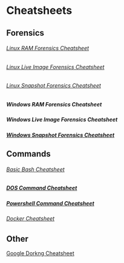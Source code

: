 # Cheatsheets

## Forensics



###### [Linux RAM Forensics Cheatsheet](https://github.com/NetSecQuin/Quintessence/blob/main/Git-Data/Resources/Linux%20RAM%20Forensics.md)

###### [Linux Live Image Forensics Cheatsheet](https://github.com/NetSecQuin/Quintessence/blob/main/Git-Data/Resources/Linux%20Live%20Image%20Forensics%20Cheatsheet.md)

###### [Linux Snapshot Forensics Cheatsheet](https://github.com/NetSecQuin/Quintessence/blob/main/Git-Data/Resources/Linux%20Snapshot%20Forensics%20Cheatsheet.md)

##### Windows RAM Forensics Cheatsheet

##### Windows Live Image Forensics Cheatsheet

##### [Windows Snapshot Forensics Cheatsheet](https://github.com/NetSecQuin/Quintessence/blob/main/Git-Data/Resources/Windows%20Snapshot%20Forensics%20Cheathsheet.md)


## Commands


###### [Basic Bash Cheatsheet](https://github.com/NetSecQuin/Quintessence/blob/main/Git-Data/Resources/Bash%20Cheatsheet.md)

##### [DOS Command Cheatsheet](https://github.com/NetSecQuin/Quintessence/blob/main/Git-Data/Resources/DoS%20Cheatsheet.md)

##### [Powershell Command Cheatsheet](https://github.com/NetSecQuin/Quintessence/blob/main/Git-Data/Resources/Powershell%20Cheatsheet.md)

###### [Docker Cheatsheet](https://github.com/NetSecQuin/Quintessence/blob/main/Git-Data/Resources/Docker%20Cheatsheet.md)

## Other

[Google Dorkng Cheatsheet](https://github.com/NetSecQuin/Quintessence/blob/main/Git-Data/Resources/Google%20Dorking%20Cheatsheet.md)
